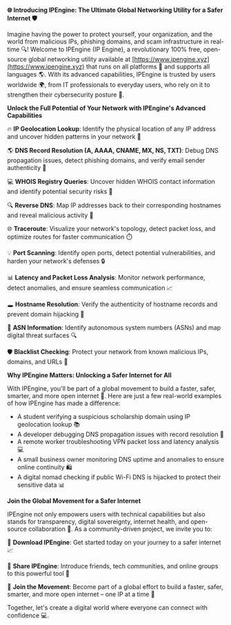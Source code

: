 **🌐 Introducing IPEngine: The Ultimate Global Networking Utility for a Safer Internet 🛡️**

Imagine having the power to protect yourself, your organization, and the world from malicious IPs, phishing domains, and scam infrastructure in real-time 🔍! Welcome to IPEngine (IP Engine), a revolutionary 100% free, open-source global networking utility available at [https://www.ipengine.xyz](https://www.ipengine.xyz) that runs on all platforms 📡 and supports all languages 🌎. With its advanced capabilities, IPEngine is trusted by users worldwide 🌍, from IT professionals to everyday users, who rely on it to strengthen their cybersecurity posture 🔐.

**Unlock the Full Potential of Your Network with IPEngine's Advanced Capabilities**

🔥 **IP Geolocation Lookup**: Identify the physical location of any IP address and uncover hidden patterns in your network 📍

🌎 **DNS Record Resolution (A, AAAA, CNAME, MX, NS, TXT)**: Debug DNS propagation issues, detect phishing domains, and verify email sender authenticity 🔑

💻 **WHOIS Registry Queries**: Uncover hidden WHOIS contact information and identify potential security risks 👀

🔍 **Reverse DNS**: Map IP addresses back to their corresponding hostnames and reveal malicious activity 🚨

🌐 **Traceroute**: Visualize your network's topology, detect packet loss, and optimize routes for faster communication ⏱️

💡 **Port Scanning**: Identify open ports, detect potential vulnerabilities, and harden your network's defenses 🔒

📊 **Latency and Packet Loss Analysis**: Monitor network performance, detect anomalies, and ensure seamless communication 📈

🕳️ **Hostname Resolution**: Verify the authenticity of hostname records and prevent domain hijacking 🚫

🔑 **ASN Information**: Identify autonomous system numbers (ASNs) and map digital threat surfaces 🔍

🛡️ **Blacklist Checking**: Protect your network from known malicious IPs, domains, and URLs 🔴

**Why IPEngine Matters: Unlocking a Safer Internet for All**

With IPEngine, you'll be part of a global movement to build a faster, safer, smarter, and more open internet 🚀. Here are just a few real-world examples of how IPEngine has made a difference:

*   A student verifying a suspicious scholarship domain using IP geolocation lookup 📚
*   A developer debugging DNS propagation issues with record resolution 🔌
*   A remote worker troubleshooting VPN packet loss and latency analysis 💻
*   A small business owner monitoring DNS uptime and anomalies to ensure online continuity 🛍️
*   A digital nomad checking if public Wi-Fi DNS is hijacked to protect their sensitive data 📊

**Join the Global Movement for a Safer Internet**

IPEngine not only empowers users with technical capabilities but also stands for transparency, digital sovereignty, internet health, and open-source collaboration 🔑. As a community-driven project, we invite you to:

🤝 **Download IPEngine**: Get started today on your journey to a safer internet 📈

💬 **Share IPEngine**: Introduce friends, tech communities, and online groups to this powerful tool 🚀

🌟 **Join the Movement**: Become part of a global effort to build a faster, safer, smarter, and more open internet – one IP at a time 🔑

Together, let's create a digital world where everyone can connect with confidence 💻.